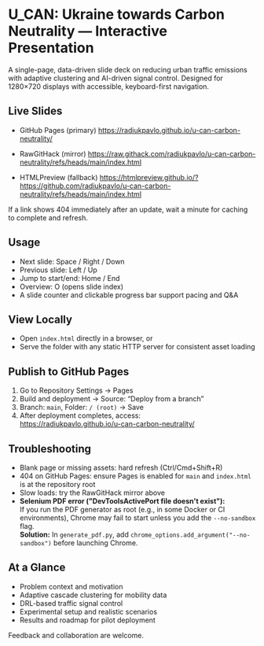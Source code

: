 # U_CAN: Ukraine towards Carbon Neutrality — Interactive Presentation

A single-page, data-driven slide deck on reducing urban traffic emissions with adaptive clustering and AI-driven signal control. Designed for 1280×720 displays with accessible, keyboard-first navigation.

## Live Slides

- GitHub Pages (primary)
  https://radiukpavlo.github.io/u-can-carbon-neutrality/

- RawGitHack (mirror)
  https://raw.githack.com/radiukpavlo/u-can-carbon-neutrality/refs/heads/main/index.html

- HTMLPreview (fallback)
  https://htmlpreview.github.io/?https://github.com/radiukpavlo/u-can-carbon-neutrality/refs/heads/main/index.html

If a link shows 404 immediately after an update, wait a minute for caching to complete and refresh.

## Usage

- Next slide: Space / Right / Down
- Previous slide: Left / Up
- Jump to start/end: Home / End
- Overview: O (opens slide index)
- A slide counter and clickable progress bar support pacing and Q&A

## View Locally

- Open `index.html` directly in a browser, or
- Serve the folder with any static HTTP server for consistent asset loading

## Publish to GitHub Pages

1) Go to Repository Settings → Pages  
2) Build and deployment → Source: “Deploy from a branch”  
3) Branch: `main`, Folder: `/ (root)` → Save  
4) After deployment completes, access:  
   https://radiukpavlo.github.io/u-can-carbon-neutrality/

## Troubleshooting

- Blank page or missing assets: hard refresh (Ctrl/Cmd+Shift+R)
- 404 on GitHub Pages: ensure Pages is enabled for `main` and `index.html` is at the repository root
- Slow loads: try the RawGitHack mirror above
- **Selenium PDF error ("DevToolsActivePort file doesn't exist"):**  
  If you run the PDF generator as root (e.g., in some Docker or CI environments), Chrome may fail to start unless you add the `--no-sandbox` flag.  
  **Solution:** In `generate_pdf.py`, add `chrome_options.add_argument("--no-sandbox")` before launching Chrome.

## At a Glance

- Problem context and motivation
- Adaptive cascade clustering for mobility data
- DRL-based traffic signal control
- Experimental setup and realistic scenarios
- Results and roadmap for pilot deployment

Feedback and collaboration are welcome.
